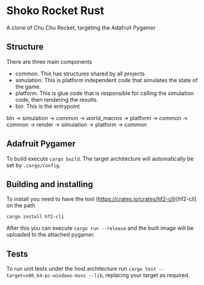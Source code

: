 # Shoko Rocket Rust
A clone of Chu Chu Rocket, targeting the Adafruit Pygamer

## Structure
There are three main components
* common. This has structures shared by all projects
* simulation. This is platform independent code that simulates the state of the game.
* platform. This is glue code that is responsible for calling the simulation code, then rendering the results.
* bin. This is the entrypoint

bin -> simulation -> common
                  -> world_macros
    -> platform   -> common
    -> common
    -> render -> simulation
              -> platform
              -> common

## Adafruit Pygamer
To build execute `cargo build`. The target architecture will automatically be set by `.cargo/config`.

## Building and installing
To install you need to have the tool (https://crates.io/crates/hf2-cli)[hf2-cli] on the path

`cargo install hf2-cli`

After this you can execute `cargo run --release` and the built image will be uploaded to the attached pygamer.

## Tests
To run unit tests under the host architecture run `cargo test --target=x86_64-pc-windows-msvc --lib`,
replacing your target as required.

